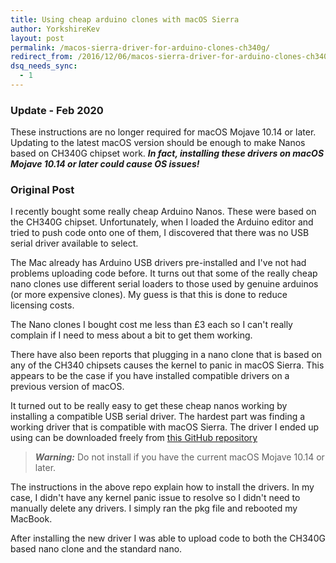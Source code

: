 ```yaml
---
title: Using cheap arduino clones with macOS Sierra
author: YorkshireKev
layout: post
permalink: /macos-sierra-driver-for-arduino-clones-ch340g/
redirect_from: /2016/12/06/macos-sierra-driver-for-arduino-clones-ch340g/
dsq_needs_sync:
  - 1
---
```

### Update - Feb 2020
These instructions are no longer required for macOS Mojave 10.14 or later. Updating to the latest macOS version should be enough to make Nanos based on CH340G chipset work. ***In fact, installing these drivers on macOS Mojave 10.14 or later could cause OS issues!***

### Original Post
I recently bought some really cheap Arduino Nanos. These were based on the CH340G chipset. Unfortunately, when I loaded the Arduino editor and tried to push code onto one of them, I discovered that there was no USB serial driver available to select.

The Mac already has Arduino USB drivers pre-installed and I've not had problems uploading code before. It turns out that some of the really cheap nano clones use different serial loaders to those used by genuine arduinos (or more expensive clones). My guess is that this is done to reduce licensing costs.

The Nano clones I bought cost me less than £3 each so I can't really complain if I need to mess about a bit to get them working.

There have also been reports that plugging in a nano clone that is based on any of the CH340 chipsets causes the kernel to panic in macOS Sierra. This appears to be the case if you have installed compatible drivers on a previous version of macOS.

It turned out to be really easy to get these cheap nanos working by installing a compatible USB serial driver. The hardest part was finding a working driver that is compatible with macOS Sierra. The driver I ended up using can be downloaded freely from [this GitHub repository](https://github.com/adrianmihalko/ch340g-ch34g-ch34x-mac-os-x-driver)

> ***Warning:*** Do not install if you have the current macOS Mojave 10.14 or
> later.

The instructions in the above repo explain how to install the drivers. In my case, I didn't have any kernel panic issue to resolve so I didn't need to manually delete any drivers. I simply ran the pkg file and rebooted my MacBook.

After installing the new driver I was able to upload code to both the CH340G based nano clone and the standard nano.